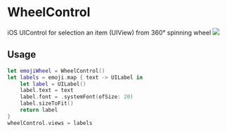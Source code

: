 # WheelControl
iOS UIControl for selection an item (UIView) from 360° spinning wheel 
![](https://raw.githubusercontent.com/t0rn/WheelControl/master/WheelControl.gif)

## Usage
```swift
let emojiWheel = WheelControl()
let labels = emoji.map { text -> UILabel in
    let label = UILabel()
    label.text = text
    label.font = .systemFont(ofSize: 20)
    label.sizeToFit()
    return label
}
wheelControl.views = labels
